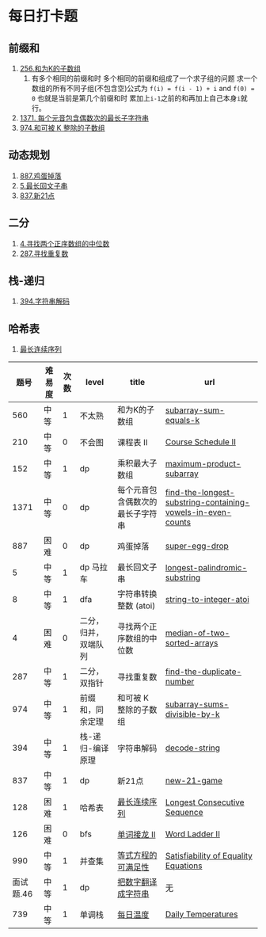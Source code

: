 # 每日打卡题

## 前缀和

1. [256.和为K的子数组](https://leetcode-cn.com/problems/subarray-sum-equals-k/)
   1. 有多个相同的前缀和时 多个相同的前缀和组成了一个求子组的问题 求一个数组的所有不同子组(不包含空)公式为 `f(i) = f(i - 1) + i` and `f(0) = 0` 也就是当前是第几个前缀和时 累加上`i-1`之前的和再加上自己本身`i`就行。
2. [1371. 每个元音包含偶数次的最长子字符串](https://leetcode-cn.com/problems/find-the-longest-substring-containing-vowels-in-even-counts/)
3. [974.和可被 K 整除的子数组](https://leetcode-cn.com/problems/subarray-sums-divisible-by-k/)

## 动态规划

1. [887.鸡蛋掉落](https://leetcode-cn.com/problems/super-egg-drop/)
2. [5.最长回文子串](https://leetcode-cn.com/problems/longest-palindromic-substring/)
3. [837.新21点](https://leetcode-cn.com/problems/new-21-game/)

## 二分

1. [4.寻找两个正序数组的中位数](https://leetcode-cn.com/problems/median-of-two-sorted-arrays/)
2. [287.寻找重复数](https://leetcode-cn.com/problems/find-the-duplicate-number/)

## 栈-递归

1. [394.字符串解码](https://leetcode-cn.com/problems/decode-string/)

## 哈希表

1. [最长连续序列](https://leetcode-cn.com/problems/longest-consecutive-sequence/)

题号 | 难易度 | 次数 | level | title | url
---|---|---|---|---|---
560 | 中等 |  1 | 不太熟 | 和为K的子数组 | [subarray-sum-equals-k](https://leetcode-cn.com/problems/subarray-sum-equals-k/)
210 | 中等 | 0 | 不会图 | 课程表 II | [Course Schedule II](https://leetcode-cn.com/problems/course-schedule-ii/)
152 | 中等 | 1 | dp | 乘积最大子数组 | [maximum-product-subarray](https://leetcode-cn.com/problems/maximum-product-subarray/)
1371 | 中等 | 0 | dp | 每个元音包含偶数次的最长子字符串 | [find-the-longest-substring-containing-vowels-in-even-counts](https://leetcode-cn.com/problems/find-the-longest-substring-containing-vowels-in-even-counts/)
887 | 困难 | 0 | dp | 鸡蛋掉落 | [super-egg-drop](https://leetcode-cn.com/problems/super-egg-drop/)
5 | 中等 | 1 | dp 马拉车 | 最长回文子串 | [longest-palindromic-substring](https://leetcode-cn.com/problems/longest-palindromic-substring/)
8 | 中等 | 1 | dfa | 字符串转换整数 (atoi) | [string-to-integer-atoi](https://leetcode-cn.com/problems/string-to-integer-atoi/)
4 | 困难 | 0 | 二分，归并，双端队列 | 寻找两个正序数组的中位数 | [median-of-two-sorted-arrays](https://leetcode-cn.com/problems/median-of-two-sorted-arrays/)
287 | 中等 | 1 | 二分，双指针 | 寻找重复数 | [find-the-duplicate-number](https://leetcode-cn.com/problems/find-the-duplicate-number/)
974 | 中等 | 1 | 前缀和，同余定理 | 和可被 K 整除的子数组 | [subarray-sums-divisible-by-k](https://leetcode-cn.com/problems/subarray-sums-divisible-by-k/)
394 | 中等 | 1 | 栈-递归-编译原理 | 字符串解码 | [decode-string](https://leetcode-cn.com/problems/decode-string/)
837 | 中等 | 1 | dp | 新21点 | [new-21-game](https://leetcode-cn.com/problems/new-21-game/)
128 | 困难 | 1 | 哈希表 | [最长连续序列](https://leetcode-cn.com/problems/longest-consecutive-sequence/) | [Longest Consecutive Sequence](https://leetcode-cn.com/problems/longest-consecutive-sequence/)
126 | 困难 | 0 | bfs | [单词接龙 II](https://leetcode-cn.com/problems/word-ladder-ii/) | [Word Ladder II](https://leetcode-cn.com/problems/word-ladder-ii/)
990 | 中等 | 1 | 并查集 | [等式方程的可满足性](https://leetcode-cn.com/problems/satisfiability-of-equality-equations/) | [Satisfiability of Equality Equations](https://leetcode-cn.com/problems/satisfiability-of-equality-equations/)
面试题.46 | 中等 | 1 | dp | [把数字翻译成字符串](https://leetcode-cn.com/problems/ba-shu-zi-fan-yi-cheng-zi-fu-chuan-lcof/) | 无
739 | 中等 | 1 | 单调栈 | [每日温度](https://leetcode-cn.com/problems/daily-temperatures/) | [Daily Temperatures](https://leetcode-cn.com/problems/daily-temperatures/)
